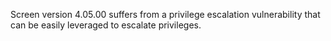 Screen version 4.05.00 suffers from a privilege escalation vulnerability that can be easily leveraged to escalate privileges.